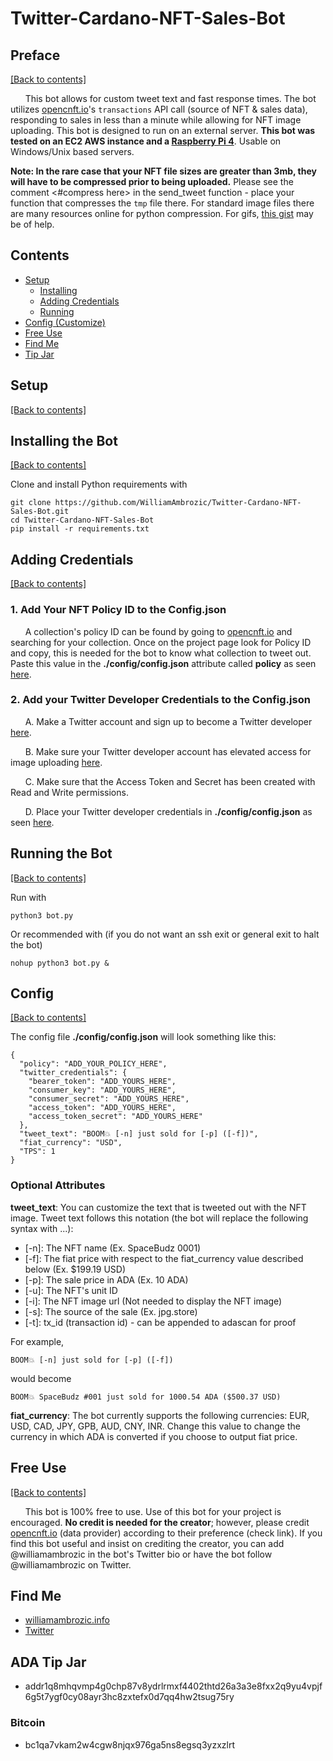 # Twitter-Cardano-NFT-Sales-Bot

## Preface

[[Back to contents]](https://github.com/WilliamAmbrozic/Twitter-Cardano-NFT-Sales-Bot#contents)

&nbsp;&nbsp;&nbsp;&nbsp;&nbsp;&nbsp;This bot allows for custom tweet text and fast response times. The bot utilizes [opencnft.io](https://opencnft.io/)'s ```transactions``` API call (source of NFT & sales data), responding to sales in less than a minute while allowing for NFT image uploading. This bot is designed to run on an external server. **This bot was tested on an EC2 AWS instance and a [Raspberry Pi 4](https://www.raspberrypi.com/products/raspberry-pi-4-model-b/)**. Usable on Windows/Unix based servers.

**Note: In the rare case that your NFT file sizes are greater than 3mb, they will have to be compressed prior to being uploaded.** Please see the comment <#compress here> in the send_tweet function - place your function that compresses the ```tmp``` file there. For standard image files there are many resources online for python compression. For gifs, [this gist](https://gist.github.com/skywodd/8b68bd9c7af048afcedcea3fb1807966) may be of help.

## Contents
- [Setup](https://github.com/WilliamAmbrozic/Twitter-Cardano-NFT-Sales-Bot#Setup)  
  - [Installing](https://github.com/WilliamAmbrozic/Twitter-Cardano-NFT-Sales-Bot#Installing-the-Bot) 
  - [Adding Credentials](https://github.com/WilliamAmbrozic/Twitter-Cardano-NFT-Sales-Bot#Adding-Credentials)
  - [Running](https://github.com/WilliamAmbrozic/Twitter-Cardano-NFT-Sales-Bot#Running-the-Bot)  
- [Config (Customize)](https://github.com/WilliamAmbrozic/Twitter-Cardano-NFT-Sales-Bot#Config)
- [Free Use](https://github.com/WilliamAmbrozic/Twitter-Cardano-NFT-Sales-Bot#Free-Use)
- [Find Me](https://github.com/WilliamAmbrozic/Twitter-Cardano-NFT-Sales-Bot#find-me)
- [Tip Jar](https://github.com/WilliamAmbrozic/Twitter-Cardano-NFT-Sales-Bot#ADA-Tip-Jar)

## Setup

[[Back to contents]](https://github.com/WilliamAmbrozic/Twitter-Cardano-NFT-Sales-Bot#contents)

## Installing the Bot

[[Back to contents]](https://github.com/WilliamAmbrozic/Twitter-Cardano-NFT-Sales-Bot#contents)

Clone and install Python requirements with
```
git clone https://github.com/WilliamAmbrozic/Twitter-Cardano-NFT-Sales-Bot.git
cd Twitter-Cardano-NFT-Sales-Bot
pip install -r requirements.txt
```

## Adding Credentials

[[Back to contents]](https://github.com/WilliamAmbrozic/Twitter-Cardano-NFT-Sales-Bot#contents)

### 1. Add Your NFT Policy ID to the Config.json

&nbsp;&nbsp;&nbsp;&nbsp;&nbsp;&nbsp;A collection's policy ID can be found by going to [opencnft.io](https://opencnft.io/) and searching for your collection. Once on the project page look for Policy ID and copy, this is needed for the bot to know what collection to tweet out. Paste this value in the **./config/config.json** attribute called **policy** as seen [here](https://github.com/WilliamAmbrozic/Twitter-Cardano-NFT-Sales-Bot#Config).

### 2. Add your Twitter Developer Credentials to the Config.json

&nbsp;&nbsp;&nbsp;&nbsp;&nbsp;&nbsp;A. Make a Twitter account and sign up to become a Twitter developer [here](https://developer.twitter.com/).

&nbsp;&nbsp;&nbsp;&nbsp;&nbsp;&nbsp;B. Make sure your Twitter developer account has elevated access for image uploading [here](https://developer.twitter.com/en/portal/products/elevated).

&nbsp;&nbsp;&nbsp;&nbsp;&nbsp;&nbsp;C. Make sure that the Access Token and Secret has been created with Read and Write permissions.

&nbsp;&nbsp;&nbsp;&nbsp;&nbsp;&nbsp;D. Place your Twitter developer credentials in **./config/config.json** as seen [here](https://github.com/WilliamAmbrozic/Twitter-Cardano-NFT-Sales-Bot#Config).

## Running the Bot

[[Back to contents]](https://github.com/WilliamAmbrozic/Twitter-Cardano-NFT-Sales-Bot#contents)

Run with 
```
python3 bot.py
```
Or recommended with (if you do not want an ssh exit or general exit to halt the bot)
```
nohup python3 bot.py &
```

## Config

[[Back to contents]](https://github.com/WilliamAmbrozic/Twitter-Cardano-NFT-Sales-Bot#contents)

The config file **./config/config.json** will look something like this:
```
{
  "policy": "ADD_YOUR_POLICY_HERE",
  "twitter_credentials": {
    "bearer_token": "ADD_YOURS_HERE",
    "consumer_key": "ADD_YOURS_HERE",
    "consumer_secret": "ADD_YOURS_HERE",
    "access_token": "ADD_YOURS_HERE",
    "access_token_secret": "ADD_YOURS_HERE"
  },
  "tweet_text": "BOOM💥 [-n] just sold for [-p] ([-f])",
  "fiat_currency": "USD",
  "TPS": 1
}
```

### Optional Attributes
**tweet_text**: You can customize the text that is tweeted out with the NFT image. Tweet text follows this notation (the bot will replace the following syntax with ...):
* [-n]: The NFT name (Ex. SpaceBudz 0001)
* [-f]: The fiat price with respect to the fiat_currency value described below (Ex. $199.19 USD)
* [-p]: The sale price in ADA (Ex. 10 ADA)
* [-u]: The NFT's unit ID
* [-i]: The NFT image url (Not needed to display the NFT image)
* [-s]: The source of the sale (Ex. jpg.store)
* [-t]: tx_id (transaction id) - can be appended to adascan for proof

For example, 
```
BOOM💥 [-n] just sold for [-p] ([-f])
```
would become
```
BOOM💥 SpaceBudz #001 just sold for 1000.54 ADA ($500.37 USD)
```

**fiat_currency**: The bot currently supports the following currencies: EUR, USD, CAD, JPY, GPB, AUD, CNY, INR. Change this value to change the currency in which ADA is converted if you choose to output fiat price.


## Free Use

[[Back to contents]](https://github.com/WilliamAmbrozic/Twitter-Cardano-NFT-Sales-Bot#contents)

&nbsp;&nbsp;&nbsp;&nbsp;&nbsp;&nbsp;This bot is 100% free to use. Use of this bot for your project is encouraged. **No credit is needed for the creator**; however, please credit [opencnft.io](https://api.opencnft.io/1/) (data provider) according to their preference (check link). If you find this bot useful and insist on crediting the creator, you can add @williamambrozic in the bot's Twitter bio or have the bot follow @williamambrozic on Twitter.

## Find Me

- [williamambrozic.info](https://williamambrozic.info)
- [Twitter](https://twitter.com/WilliamAmbrozic)

## ADA Tip Jar
  * addr1q8mhqvmp4g0chp87v8ydrlrmxf4402thtd26a3a3e8fxx2q9yu4vpjf6g5t7ygf0cy08ayr3hc8zxtefx0d7qq4hw2tsug75ry
### Bitcoin
  * bc1qa7vkam2w4cgw8njqx976ga5ns8egsq3yzxzlrt

